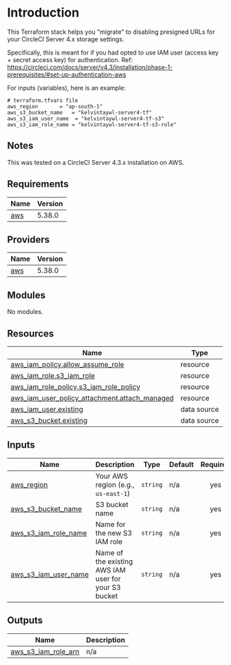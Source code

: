 # Introduction

This Terraform stack helps you "migrate" to disabling presigned URLs for your CircleCI Server 4.x storage settings.

Specifically, this is meant for if you had opted to use IAM user (access key + secret access key) for authentication.
Ref: https://circleci.com/docs/server/v4.3/installation/phase-1-prerequisites/#set-up-authentication-aws

For inputs (variables), here is an example:

```
# terraform.tfvars file
aws_region       = "ap-south-1"
aws_s3_bucket_name   = "kelvintaywl-server4-tf"
aws_s3_iam_user_name  = "kelvintaywl-server4-tf-s3"
aws_s3_iam_role_name = "kelvintaywl-server4-tf-s3-role"
```

## Notes

This was tested on a CircleCI Server 4.3.x installation on AWS.

<!-- BEGIN_TF_DOCS -->
## Requirements

| Name | Version |
|------|---------|
| <a name="requirement_aws"></a> [aws](#requirement\_aws) | 5.38.0 |

## Providers

| Name | Version |
|------|---------|
| <a name="provider_aws"></a> [aws](#provider\_aws) | 5.38.0 |

## Modules

No modules.

## Resources

| Name | Type |
|------|------|
| [aws_iam_policy.allow_assume_role](https://registry.terraform.io/providers/hashicorp/aws/5.38.0/docs/resources/iam_policy) | resource |
| [aws_iam_role.s3_iam_role](https://registry.terraform.io/providers/hashicorp/aws/5.38.0/docs/resources/iam_role) | resource |
| [aws_iam_role_policy.s3_iam_role_policy](https://registry.terraform.io/providers/hashicorp/aws/5.38.0/docs/resources/iam_role_policy) | resource |
| [aws_iam_user_policy_attachment.attach_managed](https://registry.terraform.io/providers/hashicorp/aws/5.38.0/docs/resources/iam_user_policy_attachment) | resource |
| [aws_iam_user.existing](https://registry.terraform.io/providers/hashicorp/aws/5.38.0/docs/data-sources/iam_user) | data source |
| [aws_s3_bucket.existing](https://registry.terraform.io/providers/hashicorp/aws/5.38.0/docs/data-sources/s3_bucket) | data source |

## Inputs

| Name | Description | Type | Default | Required |
|------|-------------|------|---------|:--------:|
| <a name="input_aws_region"></a> [aws\_region](#input\_aws\_region) | Your AWS region (e.g., `us-east-1`) | `string` | n/a | yes |
| <a name="input_aws_s3_bucket_name"></a> [aws\_s3\_bucket\_name](#input\_aws\_s3\_bucket\_name) | S3 bucket name | `string` | n/a | yes |
| <a name="input_aws_s3_iam_role_name"></a> [aws\_s3\_iam\_role\_name](#input\_aws\_s3\_iam\_role\_name) | Name for the new S3 IAM role | `string` | n/a | yes |
| <a name="input_aws_s3_iam_user_name"></a> [aws\_s3\_iam\_user\_name](#input\_aws\_s3\_iam\_user\_name) | Name of the existing AWS IAM user for your S3 bucket | `string` | n/a | yes |

## Outputs

| Name | Description |
|------|-------------|
| <a name="output_aws_s3_iam_role_arn"></a> [aws\_s3\_iam\_role\_arn](#output\_aws\_s3\_iam\_role\_arn) | n/a |
<!-- END_TF_DOCS -->